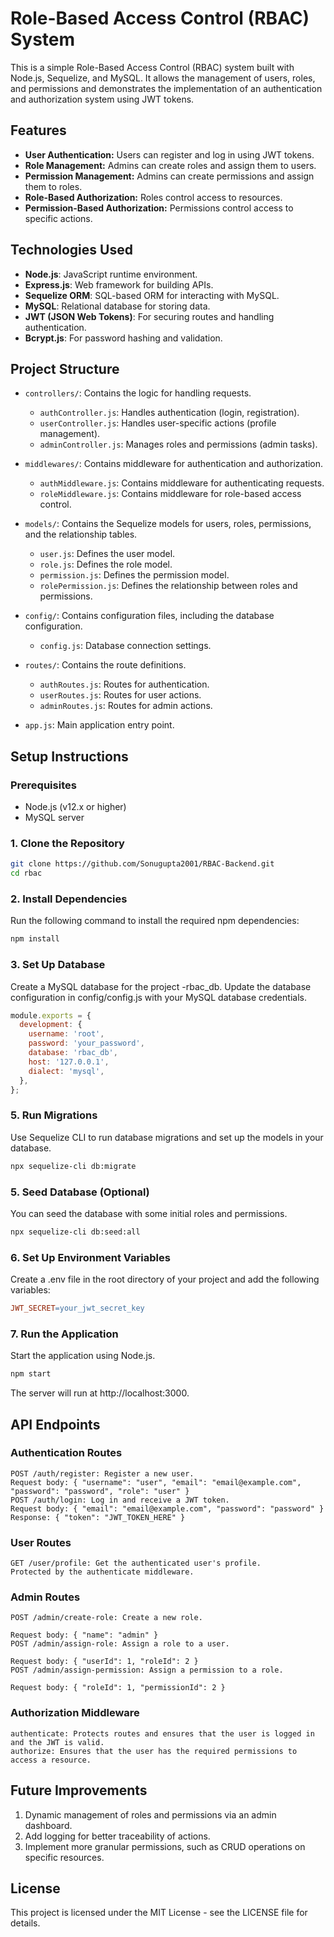 # Role-Based Access Control (RBAC) System

This is a simple Role-Based Access Control (RBAC) system built with Node.js, Sequelize, and MySQL. It allows the management of users, roles, and permissions and demonstrates the implementation of an authentication and authorization system using JWT tokens.

## Features

- **User Authentication:** Users can register and log in using JWT tokens.
- **Role Management:** Admins can create roles and assign them to users.
- **Permission Management:** Admins can create permissions and assign them to roles.
- **Role-Based Authorization:** Roles control access to resources.
- **Permission-Based Authorization:** Permissions control access to specific actions.

## Technologies Used

- **Node.js**: JavaScript runtime environment.
- **Express.js**: Web framework for building APIs.
- **Sequelize ORM**: SQL-based ORM for interacting with MySQL.
- **MySQL**: Relational database for storing data.
- **JWT (JSON Web Tokens)**: For securing routes and handling authentication.
- **Bcrypt.js**: For password hashing and validation.

## Project Structure

- `controllers/`: Contains the logic for handling requests.
  - `authController.js`: Handles authentication (login, registration).
  - `userController.js`: Handles user-specific actions (profile management).
  - `adminController.js`: Manages roles and permissions (admin tasks).
  
- `middlewares/`: Contains middleware for authentication and authorization.
  - `authMiddleware.js`: Contains middleware for authenticating requests.
  - `roleMiddleware.js`: Contains middleware for role-based access control.

- `models/`: Contains the Sequelize models for users, roles, permissions, and the relationship tables.
  - `user.js`: Defines the user model.
  - `role.js`: Defines the role model.
  - `permission.js`: Defines the permission model.
  - `rolePermission.js`: Defines the relationship between roles and permissions.

- `config/`: Contains configuration files, including the database configuration.
  - `config.js`: Database connection settings.
  
- `routes/`: Contains the route definitions.
  - `authRoutes.js`: Routes for authentication.
  - `userRoutes.js`: Routes for user actions.
  - `adminRoutes.js`: Routes for admin actions.

- `app.js`: Main application entry point.

## Setup Instructions

### Prerequisites

- Node.js (v12.x or higher)
- MySQL server

### 1. Clone the Repository

```bash
git clone https://github.com/Sonugupta2001/RBAC-Backend.git
cd rbac
```

### 2. Install Dependencies
Run the following command to install the required npm dependencies:

```bash
npm install
```
### 3. Set Up Database
Create a MySQL database for the project -rbac_db.
Update the database configuration in config/config.js with your MySQL database credentials.

```javascript
module.exports = {
  development: {
    username: 'root',
    password: 'your_password',
    database: 'rbac_db',
    host: '127.0.0.1',
    dialect: 'mysql',
  },
};
```
### 5. Run Migrations
Use Sequelize CLI to run database migrations and set up the models in your database.

```bash
npx sequelize-cli db:migrate
```
### 5. Seed Database (Optional)
You can seed the database with some initial roles and permissions.

```bash
npx sequelize-cli db:seed:all
```
### 6. Set Up Environment Variables
Create a .env file in the root directory of your project and add the following variables:

```makefile
JWT_SECRET=your_jwt_secret_key
```
### 7. Run the Application
Start the application using Node.js.

```bash
npm start
```
The server will run at http://localhost:3000.

## API Endpoints
### Authentication Routes
```
POST /auth/register: Register a new user.
Request body: { "username": "user", "email": "email@example.com", "password": "password", "role": "user" }
POST /auth/login: Log in and receive a JWT token.
Request body: { "email": "email@example.com", "password": "password" }
Response: { "token": "JWT_TOKEN_HERE" }
```
### User Routes
```
GET /user/profile: Get the authenticated user's profile.
Protected by the authenticate middleware.
```
### Admin Routes
```
POST /admin/create-role: Create a new role.

Request body: { "name": "admin" }
POST /admin/assign-role: Assign a role to a user.

Request body: { "userId": 1, "roleId": 2 }
POST /admin/assign-permission: Assign a permission to a role.

Request body: { "roleId": 1, "permissionId": 2 }
```
### Authorization Middleware
```
authenticate: Protects routes and ensures that the user is logged in and the JWT is valid.
authorize: Ensures that the user has the required permissions to access a resource.
```

## Future Improvements
1. Dynamic management of roles and permissions via an admin dashboard.
2. Add logging for better traceability of actions.
3. Implement more granular permissions, such as CRUD operations on specific resources.


## License
This project is licensed under the MIT License - see the LICENSE file for details.
